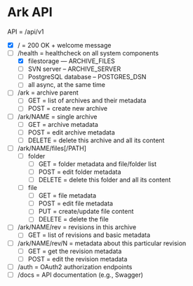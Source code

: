# Ark API

API = /api/v1

* [x] / = 200 OK + welcome message
* [ ] /health = healthcheck on all system components 
    * [x] filestorage — ARCHIVE_FILES
    * [ ] SVN server – ARCHIVE_SERVER
    * [ ] PostgreSQL database – POSTGRES_DSN
    * [ ] all async, at the same time
* [ ] /ark = archive parent 
    * [ ] GET = list of archives and their metadata
    * [ ] POST = create new archive
* [ ] /ark/NAME = single archive
    * [ ] GET = archive metadata
    * [ ] POST = edit archive metadata
    * [ ] DELETE = delete this archive and all its content
* [ ] /ark/NAME/files[/PATH]
    * [ ] folder 
        * [ ] GET = folder metadata and file/folder list
        * [ ] POST = edit folder metadata
        * [ ] DELETE = delete this folder and all its content
    * [ ] file 
        * [ ] GET = file metadata
        * [ ] POST = edit file metadata
        * [ ] PUT = create/update file content
        * [ ] DELETE = delete the file
* [ ] /ark/NAME/rev = revisions in this archive
    * [ ] GET = list of revisions and basic metadata
* [ ] /ark/NAME/rev/N = metadata about this particular revision
    * [ ] GET = get the revision metadata
    * [ ] POST = edit the revision metadata
* [ ] /auth = OAuth2 authorization endpoints
* [ ] /docs = API documentation (e.g., Swagger)

